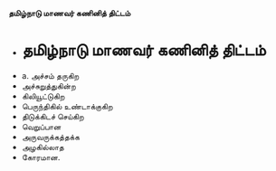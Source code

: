 **தமிழ்நாடு மாணவர் கணினித் திட்டம்**
- # தமிழ்நாடு மாணவர் கணினித் திட்டம்
- a. அச்சம் தருகிற
- அச்சுறுத்துகின்ற
- கிலியூட்டுகிற
- பெருந்திகில் உண்டாக்குகிற
- திடுக்கிடச் செய்கிற
- வெறுப்பான
- அருவருக்கத்தக்க
- அழகில்லாத
- கோரமான.

